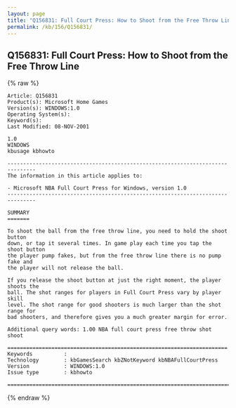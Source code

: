 ```yaml
---
layout: page
title: "Q156831: Full Court Press: How to Shoot from the Free Throw Line"
permalink: /kb/156/Q156831/
---
```


## Q156831: Full Court Press: How to Shoot from the Free Throw Line

{% raw %}

	Article: Q156831
	Product(s): Microsoft Home Games
	Version(s): WINDOWS:1.0
	Operating System(s): 
	Keyword(s): 
	Last Modified: 08-NOV-2001
	
	1.0
	WINDOWS
	kbusage kbhowto
	
	-------------------------------------------------------------------------------
	The information in this article applies to:
	
	- Microsoft NBA Full Court Press for Windows, version 1.0 
	-------------------------------------------------------------------------------
	
	SUMMARY
	=======
	
	To shoot the ball from the free throw line, you need to hold the shoot button
	down, or tap it several times. In game play each time you tap the shoot button
	the player pump fakes, but from the free throw line there is no pump fake and
	the player will not release the ball.
	
	If you release the shoot button at just the right moment, the player shoots the
	ball. The shot ranges for players in Full Court Press vary by player skill
	level. The shot range for good shooters is much larger than the shot range for
	bad shooters, and therefore gives you a much greater margin for error.
	
	Additional query words: 1.00 NBA full court press free throw shot shoot
	
	======================================================================
	Keywords          :  
	Technology        : kbGamesSearch kbZNotKeyword kbNBAFullCourtPress
	Version           : WINDOWS:1.0
	Issue type        : kbhowto
	
	=============================================================================
	

{% endraw %}
